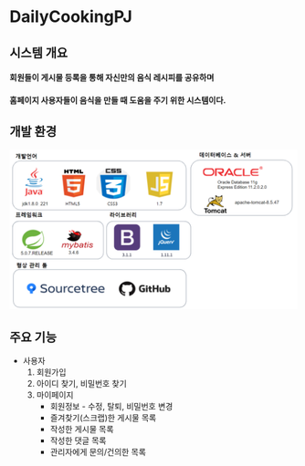 # DailyCookingPJ
## 시스템 개요
#### 회원들이 게시물 등록을 통해 자신만의 음식 레시피를 공유하며
#### 홈페이지 사용자들이 음식을 만들 때 도움을 주기 위한 시스템이다.

## 개발 환경

![ex_screenshot](./src/main/webapp/resources/images/개발환경.png)

## 주요 기능
- 사용자
  1. 회원가입
  1. 아이디 찾기, 비밀번호 찾기
  1. 마이페이지
      - 회원정보 - 수정, 탈퇴, 비밀번호 변경
      - 즐겨찾기(스크랩)한 게시물 목록
      - 작성한 게시물 목록
      - 작성한 댓글 목록
      - 관리자에게 문의/건의한 목록
